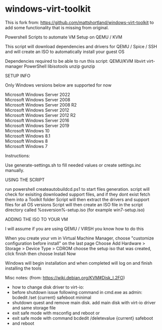 # windows-virt-toolkit

This is fork from: https://github.com/mattshortland/windows-virt-toolkit to add some functionality that is missing from original.

Powershell Scripts to automate VM Setup on QEMU / KVM

This script will download dependencies and drivers for QEMU / Spice / SSH and will create an ISO to automatically install your guest OS

Dependencies required to be able to run this script:
  QEMU/KVM
  libvirt
  virt-manager
  PowerShell
  libisotools
  unzip
  gunzip


SETUP INFO

Only Windows versions below are supported for now

 Microsoft Windows Server 2022                      
 Microsoft Windows Server 2008                      
 Microsoft Windows Server 2008 R2                   
 Microsoft Windows Server 2012                      
 Microsoft Windows Server 2012 R2                   
 Microsoft Windows Server 2016                      
 Microsoft Windows Server 2019                       
 Microsoft Windows 10                               
 Microsoft Windows 8.1                              
 Microsoft Windows 8                                 
 Microsoft Windows 7                              
  

Instructions:

Use generate-settings.sh to fill needed values or create settings.inc manually.


USING THE SCRIPT

run powershell createautobuildcd.ps1 to start files generation.
script will check for exisiting downloaded support files, and if they dont exist fetch them into a Toolkit folder
Script will then extract the drivers and support files for all OS versions
Script will then create an ISO file in the script directory called %osversion%-setup.iso (for example win7-setup.iso)

ADDING THE ISO TO YOUR VM

I will assume if you are using QEMU / VIRSH you know how to do this

When you create your vm in Virtual Machine Manager, choose "customize configuration before install" on the last page
Choose Add Hardware > Storage > Device Type > CDROM
choose the setup iso that was created, click finish then choose Install Now

Windows will begin installation and when completed will log on and finish installing the tools 


Misc notes: (from: https://wiki.debian.org/KVM#Disk_I.2FO)
- how to change disk driver to virt-io:
- before shutdown issue following command in cmd.exe as admin: bcdedit /set {current} safeboot minimal
- shutdown quest and remove main disk. add main disk with virt-io driver and same storage file
- exit safe mode with msconfig and reboot or
- exit safe mode with command bcdedit /deletevalue {current} safeboot
- and reboot 
 
